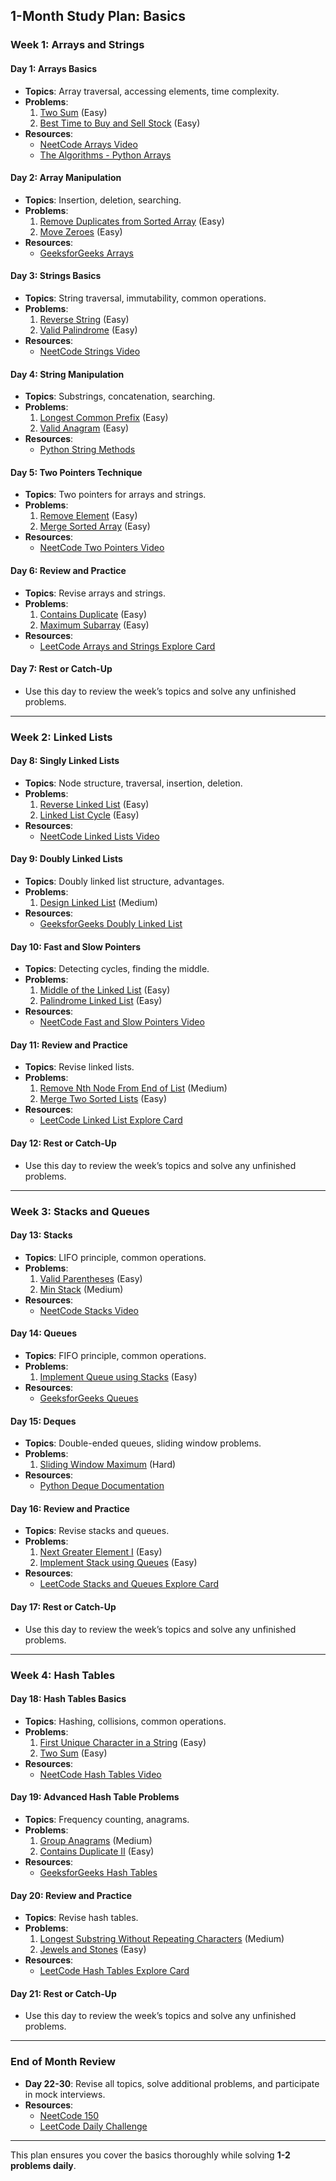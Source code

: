 ## **1-Month Study Plan: Basics**

### **Week 1: Arrays and Strings**
#### **Day 1: Arrays Basics**
- **Topics**: Array traversal, accessing elements, time complexity.
- **Problems**:
  1. [Two Sum](https://leetcode.com/problems/two-sum/) (Easy)
  2. [Best Time to Buy and Sell Stock](https://leetcode.com/problems/best-time-to-buy-and-sell-stock/) (Easy)
- **Resources**:
  - [NeetCode Arrays Video](https://www.youtube.com/watch?v=WpYHNHofwjc)
  - [The Algorithms - Python Arrays](https://github.com/TheAlgorithms/Python/blob/master/data_structures/arrays)

#### **Day 2: Array Manipulation**
- **Topics**: Insertion, deletion, searching.
- **Problems**:
  1. [Remove Duplicates from Sorted Array](https://leetcode.com/problems/remove-duplicates-from-sorted-array/) (Easy)
  2. [Move Zeroes](https://leetcode.com/problems/move-zeroes/) (Easy)
- **Resources**:
  - [GeeksforGeeks Arrays](https://www.geeksforgeeks.org/array-data-structure/)

#### **Day 3: Strings Basics**
- **Topics**: String traversal, immutability, common operations.
- **Problems**:
  1. [Reverse String](https://leetcode.com/problems/reverse-string/) (Easy)
  2. [Valid Palindrome](https://leetcode.com/problems/valid-palindrome/) (Easy)
- **Resources**:
  - [NeetCode Strings Video](https://www.youtube.com/watch?v=WpYHNHofwjc)

#### **Day 4: String Manipulation**
- **Topics**: Substrings, concatenation, searching.
- **Problems**:
  1. [Longest Common Prefix](https://leetcode.com/problems/longest-common-prefix/) (Easy)
  2. [Valid Anagram](https://leetcode.com/problems/valid-anagram/) (Easy)
- **Resources**:
  - [Python String Methods](https://docs.python.org/3/library/stdtypes.html#string-methods)

#### **Day 5: Two Pointers Technique**
- **Topics**: Two pointers for arrays and strings.
- **Problems**:
  1. [Remove Element](https://leetcode.com/problems/remove-element/) (Easy)
  2. [Merge Sorted Array](https://leetcode.com/problems/merge-sorted-array/) (Easy)
- **Resources**:
  - [NeetCode Two Pointers Video](https://www.youtube.com/watch?v=-gjxg6Pln50)

#### **Day 6: Review and Practice**
- **Topics**: Revise arrays and strings.
- **Problems**:
  1. [Contains Duplicate](https://leetcode.com/problems/contains-duplicate/) (Easy)
  2. [Maximum Subarray](https://leetcode.com/problems/maximum-subarray/) (Easy)
- **Resources**:
  - [LeetCode Arrays and Strings Explore Card](https://leetcode.com/explore/learn/card/array-and-string/)

#### **Day 7: Rest or Catch-Up**
- Use this day to review the week’s topics and solve any unfinished problems.

---

### **Week 2: Linked Lists**
#### **Day 8: Singly Linked Lists**
- **Topics**: Node structure, traversal, insertion, deletion.
- **Problems**:
  1. [Reverse Linked List](https://leetcode.com/problems/reverse-linked-list/) (Easy)
  2. [Linked List Cycle](https://leetcode.com/problems/linked-list-cycle/) (Easy)
- **Resources**:
  - [NeetCode Linked Lists Video](https://www.youtube.com/watch?v=WpYHNHofwjc)

#### **Day 9: Doubly Linked Lists**
- **Topics**: Doubly linked list structure, advantages.
- **Problems**:
  1. [Design Linked List](https://leetcode.com/problems/design-linked-list/) (Medium)
- **Resources**:
  - [GeeksforGeeks Doubly Linked List](https://www.geeksforgeeks.org/doubly-linked-list/)

#### **Day 10: Fast and Slow Pointers**
- **Topics**: Detecting cycles, finding the middle.
- **Problems**:
  1. [Middle of the Linked List](https://leetcode.com/problems/middle-of-the-linked-list/) (Easy)
  2. [Palindrome Linked List](https://leetcode.com/problems/palindrome-linked-list/) (Easy)
- **Resources**:
  - [NeetCode Fast and Slow Pointers Video](https://www.youtube.com/watch?v=wjYnzkAhcNk)

#### **Day 11: Review and Practice**
- **Topics**: Revise linked lists.
- **Problems**:
  1. [Remove Nth Node From End of List](https://leetcode.com/problems/remove-nth-node-from-end-of-list/) (Medium)
  2. [Merge Two Sorted Lists](https://leetcode.com/problems/merge-two-sorted-lists/) (Easy)
- **Resources**:
  - [LeetCode Linked List Explore Card](https://leetcode.com/explore/learn/card/linked-list/)

#### **Day 12: Rest or Catch-Up**
- Use this day to review the week’s topics and solve any unfinished problems.

---

### **Week 3: Stacks and Queues**
#### **Day 13: Stacks**
- **Topics**: LIFO principle, common operations.
- **Problems**:
  1. [Valid Parentheses](https://leetcode.com/problems/valid-parentheses/) (Easy)
  2. [Min Stack](https://leetcode.com/problems/min-stack/) (Medium)
- **Resources**:
  - [NeetCode Stacks Video](https://www.youtube.com/watch?v=wjYnzkAhcNk)

#### **Day 14: Queues**
- **Topics**: FIFO principle, common operations.
- **Problems**:
  1. [Implement Queue using Stacks](https://leetcode.com/problems/implement-queue-using-stacks/) (Easy)
- **Resources**:
  - [GeeksforGeeks Queues](https://www.geeksforgeeks.org/queue-data-structure/)

#### **Day 15: Deques**
- **Topics**: Double-ended queues, sliding window problems.
- **Problems**:
  1. [Sliding Window Maximum](https://leetcode.com/problems/sliding-window-maximum/) (Hard)
- **Resources**:
  - [Python Deque Documentation](https://docs.python.org/3/library/collections.html#collections.deque)

#### **Day 16: Review and Practice**
- **Topics**: Revise stacks and queues.
- **Problems**:
  1. [Next Greater Element I](https://leetcode.com/problems/next-greater-element-i/) (Easy)
  2. [Implement Stack using Queues](https://leetcode.com/problems/implement-stack-using-queues/) (Easy)
- **Resources**:
  - [LeetCode Stacks and Queues Explore Card](https://leetcode.com/explore/learn/card/queue-stack/)

#### **Day 17: Rest or Catch-Up**
- Use this day to review the week’s topics and solve any unfinished problems.

---

### **Week 4: Hash Tables**
#### **Day 18: Hash Tables Basics**
- **Topics**: Hashing, collisions, common operations.
- **Problems**:
  1. [First Unique Character in a String](https://leetcode.com/problems/first-unique-character-in-a-string/) (Easy)
  2. [Two Sum](https://leetcode.com/problems/two-sum/) (Easy)
- **Resources**:
  - [NeetCode Hash Tables Video](https://www.youtube.com/watch?v=WpYHNHofwjc)

#### **Day 19: Advanced Hash Table Problems**
- **Topics**: Frequency counting, anagrams.
- **Problems**:
  1. [Group Anagrams](https://leetcode.com/problems/group-anagrams/) (Medium)
  2. [Contains Duplicate II](https://leetcode.com/problems/contains-duplicate-ii/) (Easy)
- **Resources**:
  - [GeeksforGeeks Hash Tables](https://www.geeksforgeeks.org/hashing-data-structure/)

#### **Day 20: Review and Practice**
- **Topics**: Revise hash tables.
- **Problems**:
  1. [Longest Substring Without Repeating Characters](https://leetcode.com/problems/longest-substring-without-repeating-characters/) (Medium)
  2. [Jewels and Stones](https://leetcode.com/problems/jewels-and-stones/) (Easy)
- **Resources**:
  - [LeetCode Hash Tables Explore Card](https://leetcode.com/explore/learn/card/hash-table/)

#### **Day 21: Rest or Catch-Up**
- Use this day to review the week’s topics and solve any unfinished problems.

---

### **End of Month Review**
- **Day 22-30**: Revise all topics, solve additional problems, and participate in mock interviews.
- **Resources**:
  - [NeetCode 150](https://neetcode.io/practice)
  - [LeetCode Daily Challenge](https://leetcode.com/problemset/all/)

---

This plan ensures you cover the basics thoroughly while solving **1-2 problems daily**. 